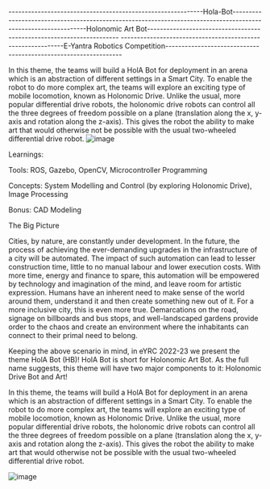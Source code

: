 ------------------------------------------------------------Hola-Bot---------------------------------------------------------------------------------------------------------------Holonomic Art Bot---------------------------------------------------------------------
------------------------------------------------------------E-Yantra Robotics Competition----------------------------------------------------------------

In this theme, the teams will build a HolA Bot for deployment in an arena which is an abstraction of different settings in a Smart City. To enable the robot to do more complex art, the teams will explore an exciting type of mobile locomotion, known as Holonomic Drive. Unlike the usual, more popular differential drive robots, the holonomic drive robots can control all the three degrees of freedom possible on a plane (translation along the x, y-axis and rotation along the z-axis). This gives the robot the ability to make art that would otherwise not be possible with the usual two-wheeled differential drive robot.
![image](https://user-images.githubusercontent.com/99991947/196041406-9b861e06-ff19-4a38-80d2-6a58879c7b0e.png)

Learnings:

  Tools: ROS, Gazebo, OpenCV, Microcontroller Programming
  
  Concepts: System Modelling and Control (by exploring Holonomic Drive), Image Processing
  
  Bonus: CAD Modeling
  
The Big Picture

Cities, by nature, are constantly under development. In the future, the process of achieving the ever-demanding upgrades in the infrastructure of a city will be automated. The impact of such automation can lead to lesser construction time, little to no manual labour and lower execution costs. With more time, energy and finance to spare, this automation will be empowered by technology and imagination of the mind, and leave room for artistic expression.
Humans have an inherent need to make sense of the world around them, understand it and then create something new out of it. For a more inclusive city, this is even more true. Demarcations on the road, signage on billboards and bus stops, and well-landscaped gardens provide order to the chaos and create an environment where the inhabitants can connect to their primal need to belong.

Keeping the above scenario in mind, in eYRC 2022-23 we present the theme HolA Bot (HB)! HolA Bot is short for Holonomic Art Bot. As the full name suggests, this theme will have two major components to it: Holonomic Drive Bot and Art!

In this theme, the teams will build a HolA Bot for deployment in an arena which is an abstraction of different settings in a Smart City. To enable the robot to do more complex art, the teams will explore an exciting type of mobile locomotion, known as Holonomic Drive. Unlike the usual, more popular differential drive robots, the holonomic drive robots can control all the three degrees of freedom possible on a plane (translation along the x, y-axis and rotation along the z-axis). This gives the robot the ability to make art that would otherwise not be possible with the usual two-wheeled differential drive robot.

![image](https://user-images.githubusercontent.com/99991947/196041723-b3530af3-dcf8-428b-95ae-ebf8f05ee21e.png)


